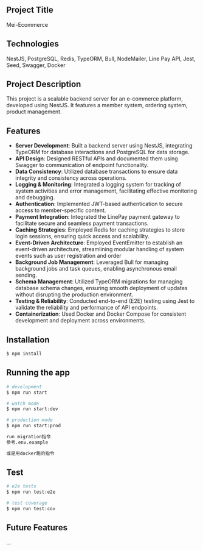
## Project Title
Mei-Ecommerce

## Technologies
NestJS, PostgreSQL, Redis, TypeORM, Bull, NodeMailer, Line Pay API, Jest, Seed, Swagger, Docker

## Project Description
This project is a scalable backend server for an e-commerce platform, developed using NestJS. It features a member system, ordering system, product management.

## Features

- **Server Development**: Built a backend server using NestJS, integrating TypeORM for database interactions and PostgreSQL for data storage.
- **API Design**: Designed RESTful APIs and documented them using Swagger to communication of endpoint functionality.
- **Data Consistency**: Utilized database transactions to ensure data integrity and consistency across operations.
- **Logging & Monitoring**: Integrated a logging system for tracking of system activities and error management, facilitating effective monitoring and debugging.
- **Authentication**: Implemented JWT-based authentication to secure access to member-specific content.
- **Payment Integration**: Integrated the LinePay payment gateway to facilitate secure and seamless payment transactions.
- **Caching Strategies**: Employed Redis for caching strategies to store login sessions, ensuring quick access and scalability.
- **Event-Driven Architecture**: Employed EventEmitter to establish an event-driven architecture, streamlining modular handling of system events such as user registration and order
- **Background Job Management**: Leveraged Bull for managing background jobs and task queues, enabling asynchronous email sending.
- **Schema Management**: Utilized TypeORM migrations for managing database schema changes, ensuring smooth deployment of updates without disrupting the production environment.
- **Testing & Reliability**: Conducted end-to-end (E2E) testing using Jest to validate the reliability and performance of API endpoints.
- **Containerization**: Used Docker and Docker Compose for consistent development and deployment across environments.



## Installation

```bash
$ npm install
```

## Running the app

```bash
# development
$ npm run start

# watch mode
$ npm run start:dev

# production mode
$ npm run start:prod

run migration指令
參考.env.example

或是用docker跑的指令
```

## Test

```bash
# e2e tests
$ npm run test:e2e

# test coverage
$ npm run test:cov
```

## Future Features
...


